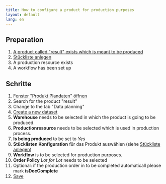```yaml
---
title: How to configure a product for production purposes
layout: default
lang: en
---
```

## Preparation
1. [A product called "result" exists which is meant to be produced](Wie_lege_ich_ein_neues_Produkt_an)
1. [Stückliste anlegen](Wie_erstelle_ich_eine_Rezeptur_Stückliste)
1. A production resource exists
1. A workflow has been set up

## Schritte
1. [Fenster "Produkt Plandaten" öffnen](Wie_finde_und_öffne_ich_ein_Fenster)
1. Search for the product "result"
1. Change to the tab "Data planning" 
1. [Create a new dataset](How_to_add_new_data)
1. __Warehouse__ needs to be selected in which the product is going to be produced.
1. __Productionresource__ needs to be selected which is used in production process.
1. __Is being produced__ to be set to _Yes_
1. __Stücklisten Konfiguration__ für das Produkt auswählen (siehe [Stückliste anlegen](Wie_erstelle_ich_eine_Rezeptur_Stückliste))
1. __Workflow__ is to be selected for production purposes.
1. __Order Policy__ _Lot for Lot_ needs to be selected
1. Optional: if the production order in to be completed automaticall please mark __isDocComplete__ 
1. [Save](How_to_add_new_data)
